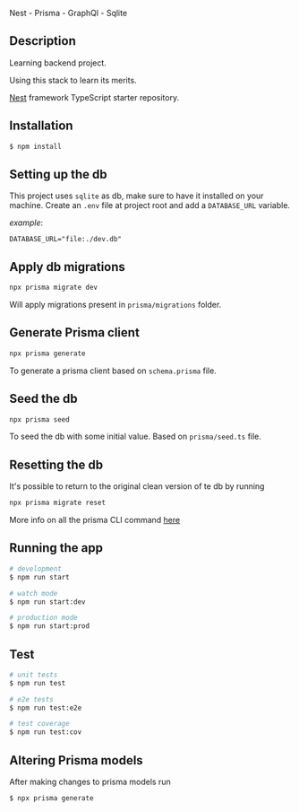 Nest - Prisma - GraphQl - Sqlite

## Description

Learning backend project.

Using this stack to learn its merits.

[Nest](https://github.com/nestjs/nest) framework TypeScript starter repository.

## Installation

```bash
$ npm install
```

## Setting up the db

This project uses `sqlite` as db, make sure to have it installed on your machine.
Create an `.env` file at project root and add a `DATABASE_URL` variable.

_example_:

```env
DATABASE_URL="file:./dev.db"
```

## Apply db migrations

```bash
npx prisma migrate dev
```

Will apply migrations present in `prisma/migrations` folder.

## Generate Prisma client

```bash
npx prisma generate
```

To generate a prisma client based on `schema.prisma` file.

## Seed the db

```bash
npx prisma seed
```

To seed the db with some initial value.
Based on `prisma/seed.ts` file.

## Resetting the db

It's possible to return to the original clean version of te db by running

```bash
npx prisma migrate reset
```

More info on all the prisma CLI command [here](https://www.prisma.io/docs/reference/api-reference/command-reference)

## Running the app

```bash
# development
$ npm run start

# watch mode
$ npm run start:dev

# production mode
$ npm run start:prod
```

## Test

```bash
# unit tests
$ npm run test

# e2e tests
$ npm run test:e2e

# test coverage
$ npm run test:cov
```

## Altering Prisma models

After making changes to prisma models run

```bash
$ npx prisma generate
```
